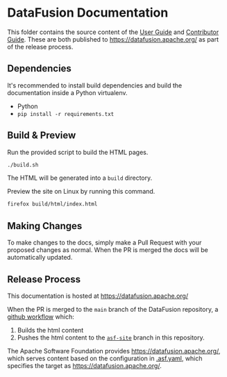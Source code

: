 <!---
  Licensed to the Apache Software Foundation (ASF) under one
  or more contributor license agreements.  See the NOTICE file
  distributed with this work for additional information
  regarding copyright ownership.  The ASF licenses this file
  to you under the Apache License, Version 2.0 (the
  "License"); you may not use this file except in compliance
  with the License.  You may obtain a copy of the License at

    http://www.apache.org/licenses/LICENSE-2.0

  Unless required by applicable law or agreed to in writing,
  software distributed under the License is distributed on an
  "AS IS" BASIS, WITHOUT WARRANTIES OR CONDITIONS OF ANY
  KIND, either express or implied.  See the License for the
  specific language governing permissions and limitations
  under the License.
-->

# DataFusion Documentation

This folder contains the source content of the [User Guide](./source/user-guide)
and [Contributor Guide](./source/contributor-guide). These are both published to
https://datafusion.apache.org/ as part of the release process.

## Dependencies

It's recommended to install build dependencies and build the documentation
inside a Python virtualenv.

- Python
- `pip install -r requirements.txt`

## Build & Preview

Run the provided script to build the HTML pages.

```bash
./build.sh
```

The HTML will be generated into a `build` directory.

Preview the site on Linux by running this command.

```bash
firefox build/html/index.html
```

## Making Changes

To make changes to the docs, simply make a Pull Request with your
proposed changes as normal. When the PR is merged the docs will be
automatically updated.

## Release Process

This documentation is hosted at https://datafusion.apache.org/

When the PR is merged to the `main` branch of the DataFusion
repository, a [github workflow](https://github.com/apache/datafusion/blob/main/.github/workflows/docs.yaml) which:

1. Builds the html content
2. Pushes the html content to the [`asf-site`](https://github.com/apache/datafusion/tree/asf-site) branch in this repository.

The Apache Software Foundation provides https://datafusion.apache.org/,
which serves content based on the configuration in
[.asf.yaml](https://github.com/apache/datafusion/blob/main/.asf.yaml),
which specifies the target as https://datafusion.apache.org/.
